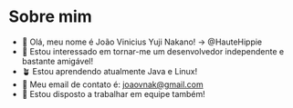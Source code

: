 # Sobre mim
- 👋 Olá, meu nome é João Vinicius Yuji Nakano! -> @HauteHippie
- 👀 Estou interessado em tornar-me um desenvolvedor independente e bastante amigável!
- 🪴 Estou aprendendo atualmente Java e Linux!
- 🐧 Meu email de contato é: joaovnak@gmail.com
- 💞️ Estou disposto a trabalhar em equipe também!


<!---
HauteHippie/HauteHippie is a ✨ special ✨ repository because its `README.md` (this file) appears on your GitHub profile.
You can click the Preview link to take a look at your changes.
--->
